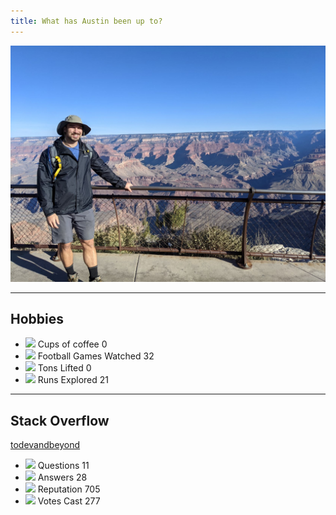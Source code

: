```yaml
---
title: What has Austin been up to?
---
```


<!-- <button onclick="runAnimations()">Animate</button> -->
<body onload="runAnimations()">
<div class="about-content">
<img src="https://github.com/mleziva/mleziva.github.io/blob/master/assets/img/Austin_Grand_Canyon.jpg?raw=true"/>
<hr/>
<h2>
Hobbies
</h2>
<ul>
  <li class="counter-contents">
    <div class="counter-contents">
      <img src="https://img.icons8.com/external-flatart-icons-outline-flatarticons/64/000000/external-coffee-office-flatart-icons-outline-flatarticons.png"/>
      <span> Cups of coffee</span>
      <span class="countup" startdate="01/01/2012" peryear="250">0</span>
    </div>
  </li>
  <li class="counter-contents">
    <div class="counter-contents">
      <img src="https://img.icons8.com/external-justicon-lineal-justicon/64/000000/external-american-football-sport-justicon-lineal-justicon.png"/>
      <span> Football Games Watched</span>
      <span class="countup" startdate="01/01/2010" peryear="31">32</span>
    </div>
  </li>
  <li class="counter-contents">
    <div class="counter-contents">
      <img src="https://img.icons8.com/ios/50/000000/barbell.png"/>
      <span> Tons Lifted</span>
      <span class="countup" startdate="01/01/2015" peryear="600">0</span>
    </div>
  </li>
  <li class="counter-contents">
    <div class="counter-contents">
      <img src="https://img.icons8.com/external-vitaliy-gorbachev-lineal-vitaly-gorbachev/60/000000/external-snowboarder-snowboarding-vitaliy-gorbachev-lineal-vitaly-gorbachev-5.png"/>
      <span> Runs Explored</span>
      <span class="countup" startdate="01/01/2010" peryear="29">21</span>
    </div>
  </li>
</ul>

<hr/>
<h2>
Stack Overflow
</h2>
<a href="https://stackoverflow.com/users/6231494/todevandbeyond">todevandbeyond</a>
<ul>
  <li class="counter-contents">
    <div class="counter-contents">
      <img src="https://img.icons8.com/ios/60/000000/stackexchange.png"/>
      <span> Questions</span>
      <span class="countup" startdate="12/01/2021" peryear="2">11</span>
    </div>
  </li>
  <li class="counter-contents">
    <div class="counter-contents">
      <img src="https://img.icons8.com/windows/32/000000/stack-exchange-answer.png"/>
      <span> Answers</span>
      <span class="countup" startdate="12/01/2021" peryear="2">28</span>
    </div>
  </li>
  <li class="counter-contents">
    <div class="counter-contents">
      <img src="https://img.icons8.com/ios-filled/50/000000/stackoverflow.png"/>
      <span> Reputation</span>
      <span class="countup" startdate="12/01/2021" peryear="20">705</span>
    </div>
  </li>
  <li class="counter-contents">
    <div class="counter-contents">
      <img src="https://img.icons8.com/material-outlined/24/000000/thumb-up.png"/>
      <span> Votes Cast</span>
      <span class="countup" startdate="12/01/2021" peryear="10">277</span>
    </div>
  </li>
</ul>

</div>

<script async src="/assets/js/countup.js"></script>
